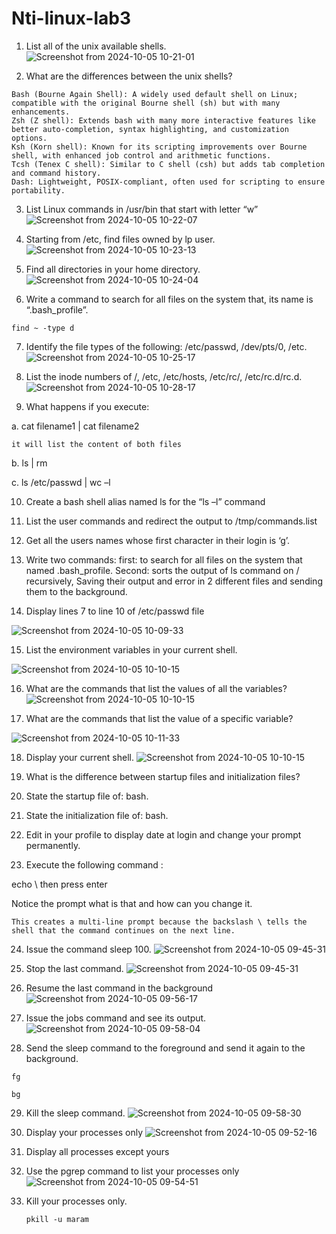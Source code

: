 # Nti-linux-lab3
1.	List all of the unix available shells.
![Screenshot from 2024-10-05 10-21-01](https://github.com/user-attachments/assets/d00a4c01-ac12-4300-bbdc-7ac529e96ef6)

2.	What are the differences between the unix shells?
```
Bash (Bourne Again Shell): A widely used default shell on Linux; compatible with the original Bourne shell (sh) but with many enhancements.
Zsh (Z shell): Extends bash with many more interactive features like better auto-completion, syntax highlighting, and customization options.
Ksh (Korn shell): Known for its scripting improvements over Bourne shell, with enhanced job control and arithmetic functions.
Tcsh (Tenex C shell): Similar to C shell (csh) but adds tab completion and command history.
Dash: Lightweight, POSIX-compliant, often used for scripting to ensure portability.
```
3.	List Linux commands in /usr/bin that start with letter “w”
![Screenshot from 2024-10-05 10-22-07](https://github.com/user-attachments/assets/c23318aa-fc93-4687-b1a6-4f0825750c9f)

4.	Starting from /etc, find files owned by lp user.
![Screenshot from 2024-10-05 10-23-13](https://github.com/user-attachments/assets/59f38c00-3618-4419-8e25-dcbec495a123)

5.	Find all directories in your home directory.
![Screenshot from 2024-10-05 10-24-04](https://github.com/user-attachments/assets/3e9bd331-a249-49b0-985c-bfc90a0abbb3)

6.	Write a command to search for all files on the system that, its name is “.bash_profile”.
```
find ~ -type d
```
7.	Identify the file types of the following: /etc/passwd, /dev/pts/0, /etc.
![Screenshot from 2024-10-05 10-25-17](https://github.com/user-attachments/assets/60862172-bd31-4543-b9d1-e1a1095e834a)

8.	 List the inode numbers of /, /etc, /etc/hosts, /etc/rc/, /etc/rc.d/rc.d.
![Screenshot from 2024-10-05 10-28-17](https://github.com/user-attachments/assets/f72ce625-dfdb-4c91-814e-1c816a38c5ee)

9.	 What happens if you execute: 

a.	cat filename1 | cat filename2
```
it will list the content of both files
```
b.	ls | rm

c.	ls /etc/passwd | wc –l

10.	Create a bash shell alias named ls for the “ls –l” command

11.	List the user commands and redirect the output to /tmp/commands.list

12.	Get all the users names whose first character in their login is ‘g’.

13.	Write two commands: first: to search for all files on the system that named .bash_profile. Second: sorts the output of ls command on / recursively, Saving their output and error in 2 different files and sending them to the background.

14.	Display lines 7 to line 10 of /etc/passwd file

![Screenshot from 2024-10-05 10-09-33](https://github.com/user-attachments/assets/62eeac01-5016-458d-86c1-319ef5aaed6c)

15.	List the environment variables in your current shell.

![Screenshot from 2024-10-05 10-10-15](https://github.com/user-attachments/assets/da26ffa9-4cbc-4389-819d-4d59ee7230ae)

16.	What are the commands that list the values of all the variables?
![Screenshot from 2024-10-05 10-10-15](https://github.com/user-attachments/assets/da26ffa9-4cbc-4389-819d-4d59ee7230ae)

17.	What are the commands that list the value of a specific variable?

![Screenshot from 2024-10-05 10-11-33](https://github.com/user-attachments/assets/b55599e4-8423-4c14-a4ea-ecbe15ee1d89)

18.	Display your current shell.
![Screenshot from 2024-10-05 10-10-15](https://github.com/user-attachments/assets/7c5ff7da-8d58-4032-933a-0b48aae16f72)

19.	What is the difference between startup files and initialization files?

20.	State the startup file of: bash.

21.	State the initialization file of:  bash.

22.	Edit in your profile to display date at login and change your prompt permanently.

23.	Execute the following command :

echo \   then  press enter

Notice the prompt what is that and how can you change it.
```
This creates a multi-line prompt because the backslash \ tells the shell that the command continues on the next line.
```
24.	Issue the command sleep 100.
![Screenshot from 2024-10-05 09-45-31](https://github.com/user-attachments/assets/63bc624a-8880-4366-b667-8b4627d61230)

25.	 Stop the last command.
![Screenshot from 2024-10-05 09-45-31](https://github.com/user-attachments/assets/e965deae-1649-4c24-8e93-f54a8777cce9)

26.	Resume the last command in the background
![Screenshot from 2024-10-05 09-56-17](https://github.com/user-attachments/assets/d4b45594-29c7-4a8c-87d3-cfcea5a26d12)

27.	Issue the jobs command and see its output.
![Screenshot from 2024-10-05 09-58-04](https://github.com/user-attachments/assets/8403192a-0ab7-4363-a40c-a1d190e07944)

28.	Send the sleep command to the foreground and send it again to the background.
```
fg
```
```
bg
```
29.	Kill the sleep command.
![Screenshot from 2024-10-05 09-58-30](https://github.com/user-attachments/assets/11da154e-61e2-41ed-a109-bbf626e774ac)

30.	Display your processes only
![Screenshot from 2024-10-05 09-52-16](https://github.com/user-attachments/assets/8accbb7c-bc51-40ba-9e33-488b8cb8d6ad)

31.	Display all processes except yours

32.	Use the pgrep command to list your processes only
![Screenshot from 2024-10-05 09-54-51](https://github.com/user-attachments/assets/3183a351-5b59-4c53-bb92-ac8fdf5433fb)

33.	Kill your processes only.
    ```
    pkill -u maram
```
                    	





